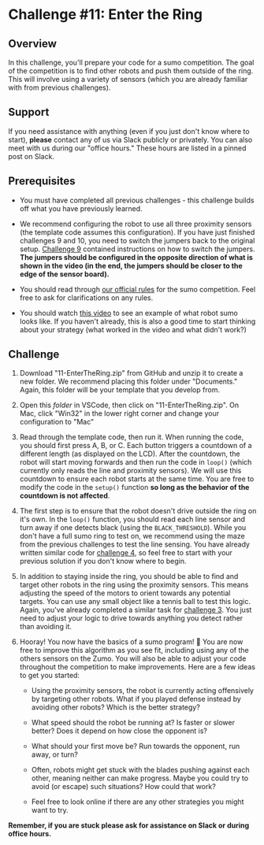 # Challenge #11: Enter the Ring

## Overview

In this challenge, you'll prepare your code for a sumo competition. The goal of the competition is to find other robots and push them outside of the ring. This will involve using a variety of sensors (which you are already familiar with from previous challenges).

## Support

If you need assistance with anything (even if you just don't know where to start), **please** contact any of us via Slack publicly or privately. You can also meet with us during our "office hours." These hours are listed in a pinned post on Slack.

## Prerequisites

* You must have completed all previous challenges - this challenge builds off what you have previously learned.

* We recommend configuring the robot to use all three proximity sensors (the template code assumes this configuration). If you have just finished challenges 9 and 10, you need to switch the jumpers back to the original setup. [Challenge 9](../09-EscapingTheLabyrinth) contained instructions on how to switch the jumpers. **The jumpers should be configured in the opposite direction of what is shown in the video (in the end, the jumpers should be closer to the edge of the sensor board).**

* You should read through [our official rules](SumoRules.md) for the sumo competition. Feel free to ask for clarifications on any rules.

* You should watch [this video](https://drive.google.com/file/d/1Z5ZyqqKslBiiowdKxmI1soykJrbZ11y9/view?usp=sharing) to see an example of what robot sumo looks like. If you haven't already, this is also a good time to start thinking about your strategy (what worked in the video and what didn't work?)

## Challenge

1. Download "11-EnterTheRing.zip" from GitHub and unzip it to create a new folder. We recommend placing this folder under "Documents." Again, this folder will be your template that you develop from.

2. Open this *folder* in VSCode, then click on "11-EnterTheRing.zip". On Mac, click "Win32" in the lower right corner and change your configuration to "Mac"

3. Read through the template code, then run it. When running the code, you should first press A, B, or C. Each button triggers a countdown of a different length (as displayed on the LCD). After the countdown, the robot will start moving forwards and then run the code in `loop()` (which currently only reads the line and proximity sensors). We will use this countdown to ensure each robot starts at the same time. You are free to modify the code in the `setup()` function **so long as the behavior of the countdown is not affected**.

4. The first step is to ensure that the robot doesn't drive outside the ring on it's own. In the `loop()` function, you should read each line sensor and turn away if one detects black (using the `BLACK_THRESHOLD`). While you don't have a full sumo ring to test on, we recommend using the maze from the previous challenges to test the line sensing. You have already written similar code for [challenge 4](../04-StayOnTrack), so feel free to start with your previous solution if you don't know where to begin.

5. In addition to staying inside the ring, you should be able to find and target other robots in the ring using the proximity sensors. This means adjusting the speed of the motors to orient towards any potential targets. You can use any small object like a tennis ball to test this logic. Again, you've already completed a similar task for [challenge 3](../03-ComingThrough). You just need to adjust your logic to drive towards anything you detect rather than avoiding it.

6. Hooray! You now have the basics of a sumo program! :tada: You are now free to improve this algorithm as you see fit, including using any of the others sensors on the Zumo. You will also be able to adjust your code throughout the competition to make improvements. Here are a few ideas to get you started:

    * Using the proximity sensors, the robot is currently acting offensively by targeting other robots. What if you played defense instead by avoiding other robots? Which is the better strategy?

    * What speed should the robot be running at? Is faster or slower better? Does it depend on how close the opponent is?

    * What should your first move be? Run towards the opponent, run away, or turn?

    * Often, robots might get stuck with the blades pushing against each other, meaning neither can make progress. Maybe you could try to avoid (or escape) such situations? How could that work?

    * Feel free to look online if there are any other strategies you might want to try.

**Remember, if you are stuck please ask for assistance on Slack or during office hours.**